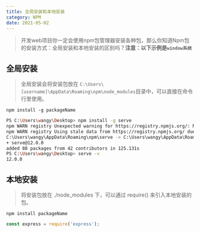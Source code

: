 ```yaml
---
title: 全局安装和本地安装
category: NPM
date: 2021-05-02
---
```


> 开发web项目你一定会使用npm包管理器安装各种包，那么你知道Npm包的安装方式：全局安装和本地安装的区别吗？**注意：以下示例是`window系统`**

## 全局安装

> 全局安装会将安装包放在 `C:\Users\[username]\AppData\Roaming\npm\node_modules`目录中，可以直接在命令行里使用。

```shell
npm install -g packageName
```

```sh
PS C:\Users\wangy\Desktop> npm install -g serve
npm WARN registry Unexpected warning for https://registry.npmjs.org/: Miscellaneous Warning ECONNRESET: request to https://registry.npmjs.org/ajv failed, reason: read ECONNRESET
npm WARN registry Using stale data from https://registry.npmjs.org/ due to a request error during revalidation.
C:\Users\wangy\AppData\Roaming\npm\serve -> C:\Users\wangy\AppData\Roaming\npm\node_modules\serve\bin\serve.js
+ serve@12.0.0
added 88 packages from 42 contributors in 125.131s
PS C:\Users\wangy\Desktop> serve -v
12.0.0
```

## 本地安装

> 将安装包放在 ./node_modules 下，可以通过 require() 来引入本地安装的包。

```shell
npm install packageName
```

```javascript
const express = require('express');
```

